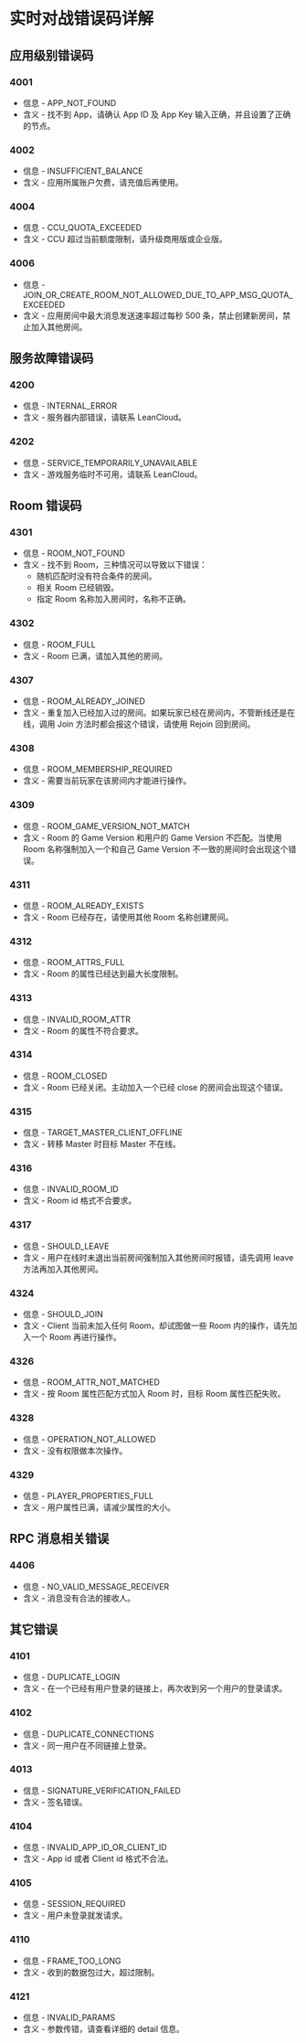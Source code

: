 # 实时对战错误码详解

## 应用级别错误码

### 4001
* 信息 - APP_NOT_FOUND
* 含义 - 找不到 App，请确认 App ID 及 App Key 输入正确，并且设置了正确的节点。

### 4002
* 信息 - INSUFFICIENT_BALANCE
* 含义 - 应用所属账户欠费，请充值后再使用。

<!-- 
还没上线
### 4003
* 信息 - GAME_SERVICE_DISABLED_ON_APP
* 含义 - 应用被禁用了游戏功能。 -->

### 4004
* 信息 - CCU_QUOTA_EXCEEDED
* 含义 - CCU 超过当前额度限制，请升级商用版或企业版。

<!-- 
Hook 相关错误，Hook 还未上线
### 4005
* 信息 - LOAD_GAME_HOOK_FAILED
* 含义 - 加载 GameHook 失败。 -->

### 4006
* 信息 - JOIN_OR_CREATE_ROOM_NOT_ALLOWED_DUE_TO_APP_MSG_QUOTA_EXCEEDED
* 含义 - 应用房间中最大消息发送速率超过每秒 500 条，禁止创建新房间，禁止加入其他房间。

## 服务故障错误码

### 4200
* 信息 - INTERNAL_ERROR
* 含义 - 服务器内部错误，请联系 LeanCloud。

### 4202
* 信息 - SERVICE_TEMPORARILY_UNAVAILABLE
* 含义 - 游戏服务临时不可用，请联系 LeanCloud。

##  Room 错误码
### 4301
* 信息 - ROOM_NOT_FOUND
* 含义 - 找不到 Room，三种情况可以导致以下错误：
  * 随机匹配时没有符合条件的房间。
  * 相关 Room 已经销毁。
  * 指定 Room 名称加入房间时，名称不正确。

### 4302
* 信息 - ROOM_FULL
* 含义 - Room 已满，请加入其他的房间。

<!-- 
需要 SDK 处理的错误，开发者不用关心
### 4306
* 信息 - ROOM_ID_REQUIRED
* 含义 - 需要传 room id -->

### 4307
* 信息 - ROOM_ALREADY_JOINED
* 含义 - 重复加入已经加入过的房间。如果玩家已经在房间内，不管断线还是在线，调用 Join 方法时都会报这个错误，请使用 Rejoin 回到房间。

### 4308
* 信息 - ROOM_MEMBERSHIP_REQUIRED
* 含义 - 需要当前玩家在该房间内才能进行操作。

### 4309
* 信息 - ROOM_GAME_VERSION_NOT_MATCH
* 含义 - Room 的 Game Version 和用户的 Game Version 不匹配。当使用 Room 名称强制加入一个和自己 Game Version 不一致的房间时会出现这个错误。

<!-- 
开发者不太可能遇到，先干掉
### 4310
* 信息 - ROOM_NOT_ON_THIS_SERVER
* 含义 - room 不在当前服务器上 -->

### 4311
* 信息 - ROOM_ALREADY_EXISTS
* 含义 - Room 已经存在，请使用其他 Room 名称创建房间。

### 4312
* 信息 - ROOM_ATTRS_FULL
* 含义 - Room 的属性已经达到最大长度限制。

### 4313
* 信息 - INVALID_ROOM_ATTR
* 含义 - Room 的属性不符合要求。

### 4314
* 信息 - ROOM_CLOSED
* 含义 - Room 已经关闭。主动加入一个已经 close 的房间会出现这个错误。

### 4315
* 信息 - TARGET_MASTER_CLIENT_OFFLINE
* 含义 - 转移 Master 时目标 Master 不在线。

### 4316
* 信息 - INVALID_ROOM_ID
* 含义 - Room id 格式不合要求。

### 4317
* 信息 - SHOULD_LEAVE
* 含义 - 用户在线时未退出当前房间强制加入其他房间时报错，请先调用 leave 方法再加入其他房间。

<!-- 
目前限制 100 个 keys，触发这个错误的可能性不高，先隐藏掉
### 4318
* 信息 - LOBBY_ATTR_KEYS_FULL
* 含义 - 大厅的属性 Keys 已满，在创建 Room 时可能触发该错误。 -->

<!-- 
应当 SDK 处理
### 4319
* 信息 - INVALID_LOBBY_ATTR_KEYS
* 含义 - 同步 Lobby 的 room 属性格式错误 -->

<!-- 
应当 SDK 处理
### 4320
* 信息 - INVALID_PLAYER_TTL
* 含义 - playerTtl 格式错误 -->

<!-- 
应当 SDK 处理
### 4321
* 信息 - INVALID_EMPTY_ROOM_TTL
* 含义 - emptyRoomTtl 格式错误 -->

<!-- 
应当 SDK 处理
### 4323
* 信息 - LEFT_ROOM
* 含义 -  从 room 离开后会断开链接，此时服务器会主动发送 session/closed 并带上该 code -->

### 4324
* 信息 - SHOULD_JOIN
* 含义 - Client 当前未加入任何 Room，却试图做一些 Room 内的操作，请先加入一个 Room 再进行操作。

<!-- 
Hook 相关错误，Hook 还未上线
### 4325
* 信息 - ROOM_NOT_INITIALIZED
* 含义 - room 还未初始化 -->

### 4326
* 信息 - ROOM_ATTR_NOT_MATCHED
* 含义 - 按 Room 属性匹配方式加入 Room 时，目标 Room 属性匹配失败。

<!-- 
这种情况极少，先隐藏掉
### 4327
* 信息 - ROOM_NAME_AUTHORIZATION_EXPIRED
* 含义 - 在 Lobby 和 Game Server 分别执行创建房间逻辑的间隔时间过久 -->

### 4328
* 信息 - OPERATION_NOT_ALLOWED
* 含义 - 没有权限做本次操作。

### 4329
* 信息 - PLAYER_PROPERTIES_FULL
* 含义 - 用户属性已满，请减少属性的大小。

<!-- 
应当 SDK 处理
### 4330
* 信息 - INVALID_PLAYER_ATTR
* 含义 - 用户属性不合法 -->


## RPC 消息相关错误
<!-- 
Hook 相关错误，Hook 还未上线
### 4402
* 信息 - MESSAGE_REJECTED_BY_APP
* 含义 - 消息被 Game Hook 拒绝。 -->

### 4406
* 信息 - NO_VALID_MESSAGE_RECEIVER
* 含义 - 消息没有合法的接收人。

<!-- 
SDK 还未实现此功能
### 4407
* 信息 - CACHED_EVENTS_FULL
* 含义 - cached 消息满了 -->


## 其它错误

### 4101
* 信息 - DUPLICATE_LOGIN
* 含义 - 在一个已经有用户登录的链接上，再次收到另一个用户的登录请求。

### 4102
* 信息 - DUPLICATE_CONNECTIONS
* 含义 - 同一用户在不同链接上登录。

### 4013
* 信息 - SIGNATURE_VERIFICATION_FAILED
* 含义 - 签名错误。

### 4104
* 信息 - INVALID_APP_ID_OR_CLIENT_ID
* 含义 - App id 或者 Client id 格式不合法。

### 4105
* 信息 - SESSION_REQUIRED
* 含义 - 用户未登录就发请求。

<!-- 
应当 SDK 处理
### 4107
* 信息 - READ_TIMEOUT
* 含义 - client 长时间没有数据发送到 Server -->

<!-- 
应当 SDK 处理
### 4108
* 信息 - LOGIN_TIMEOUT
* 含义 - 链接建立后在超时时间内未执行登录 -->


<!-- 
应当 SDK 处理
### 4109
* 信息 - JOIN_ROOM_TIMEOUT
* 含义 - 用户登录 Game Server 后在超时时间内未加入任何房间 -->

### 4110
* 信息 - FRAME_TOO_LONG
* 含义 - 收到的数据包过大，超过限制。

<!-- 
应当 SDK 处理
### 4115
* 信息 - UNPARSEABLE_RAW_MSG
* 含义 - Client 发上来的数据 Server 无法解析 -->

<!-- 
用户很难遇到，暂时先不告诉用户
### 4117
* 信息 - TOO_MANY_REQUESTS
* 含义 - Client 发送消息速度过快 -->


### 4121
* 信息 - INVALID_PARAMS
* 含义 - 参数传错，请查看详细的 detail 信息。

<!-- 
应当 SDK 处理
### 4122
* 信息 - INVALID_GAME_VERSION
* 含义 - 没有传 Game Version 或 Game Version 格式不合要求 -->

<!-- 
Hook 相关错误，Hook 还未上线
### 4124
* 信息 - CALLING_GAME_HOOK_FAILED
* 含义 - 调用 Game Hook 失败。 -->

<!-- 
Hook 相关错误，Hook 还未上线
### 4125
* 信息 - REJECTED_BY_APP_HOOK
* 含义 - 本次操作被用户的 Game Hook 拒绝。 -->

<!-- 
应当 SDK 处理
### 4126
* 信息 - INVALID_MSG
* 含义 - Client 发来的消息不符合协议要求 -->
